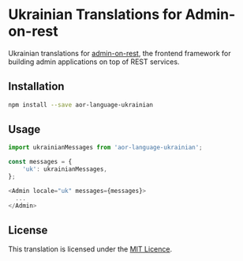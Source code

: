 # Ukrainian Translations for Admin-on-rest

Ukrainian translations for [admin-on-rest](https://github.com/marmelab/admin-on-rest), the frontend framework for building admin applications on top of REST services.

## Installation

```sh
npm install --save aor-language-ukrainian
```

## Usage

```js
import ukrainianMessages from 'aor-language-ukrainian';

const messages = {
    'uk': ukrainianMessages,
};

<Admin locale="uk" messages={messages}>
  ...
</Admin>
```

## License

This translation is licensed under the [MIT Licence](LICENSE.md).
